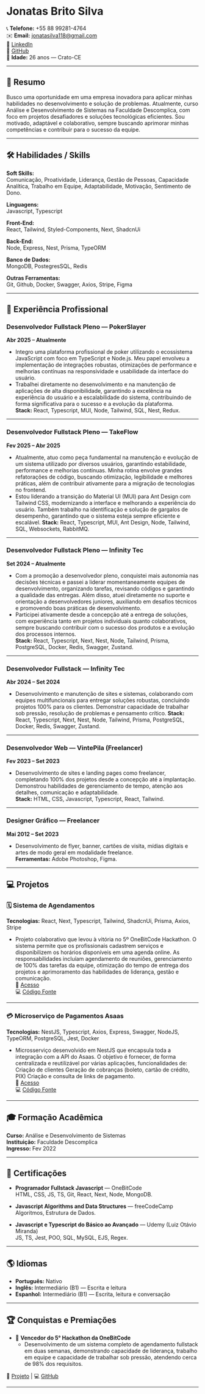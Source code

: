 # Jonatas Brito Silva

📞 **Telefone:** +55 88 99281-4764  
✉️ **Email:** jonatasilva118@gmail.com  
🔗 [LinkedIn](https://www.linkedin.com/in/jscodedevelopment)  
🔗 [GitHub](https://github.com/JsCodeDevlopment)  
📍 **Idade:** 26 anos — Crato-CE

---

## 🎯 Resumo

Busco uma oportunidade em uma empresa inovadora para aplicar minhas habilidades no desenvolvimento e solução de problemas. Atualmente, curso Análise e Desenvolvimento de Sistemas na Faculdade Descomplica, com foco em projetos desafiadores e soluções tecnológicas eficientes. Sou motivado, adaptável e colaborativo, sempre buscando aprimorar minhas competências e contribuir para o sucesso da equipe.

---

## 🛠 Habilidades / Skills

**Soft Skills:**  
Comunicação, Proatividade, Liderança, Gestão de Pessoas, Capacidade Analítica, Trabalho em Equipe, Adaptabilidade, Motivação, Sentimento de Dono.

**Linguagens:**  
Javascript, Typescript

**Front-End:**  
React, Tailwind, Styled-Components, Next, ShadcnUi

**Back-End:**  
Node, Express, Nest, Prisma, TypeORM

**Banco de Dados:**  
MongoDB, PostegresSQL, Redis

**Outras Ferramentas:**  
Git, Github, Docker, Swagger, Axios, Stripe, Figma

---

## 💼 Experiência Profissional

### Desenvolvedor Fullstack Pleno — **PokerSlayer**

**Abr 2025 – Atualmente**

- Integro uma plataforma profissional de poker utilizando o ecossistema JavaScript com foco em TypeScript e Node.js. Meu papel envolveu a implementação de integrações robustas, otimizações de performance e melhorias contínuas na responsividade e usabilidade da interface do usuário.
- Trabalhei diretamente no desenvolvimento e na manutenção de aplicações de alta disponibilidade, garantindo a excelência na experiência do usuário e a escalabilidade do sistema, contribuindo de forma significativa para o sucesso e a evolução da plataforma.  
  **Stack:** React, Typescript, MUI, Node, Tailwind, SQL, Nest, Redux.

---

### Desenvolvedor Fullstack Pleno — **TakeFlow**

**Fev 2025 – Abr 2025**

- Atualmente, atuo como peça fundamental na manutenção e evolução de um sistema utilizado por diversos usuários, garantindo estabilidade, performance e melhorias contínuas. Minha rotina envolve grandes refatorações de código, buscando otimização, legibilidade e melhores práticas, além de contribuir ativamente para a migração de tecnologias no frontend.
- Estou liderando a transição do Material UI (MUI) para Ant Design com Tailwind CSS, modernizando a interface e melhorando a experiência do usuário. Também trabalho na identificação e solução de gargalos de desempenho, garantindo que o sistema esteja sempre eficiente e escalável.
**Stack:** React, Typescript, MUI, Ant Design, Node, Tailwind, SQL, Websockets, RabbitMQ.

---

### Desenvolvedor Fullstack Pleno — **Infinity Tec**

**Set 2024 – Atualmente**

- Com a promoção a desenvolvedor pleno, conquistei mais autonomia nas decisões técnicas e passei
  a liderar momentaneamente equipes de desenvolvimento, organizando tarefas, revisando códigos e garantindo a
  qualidade das entregas. Além disso, atuei diretamente no suporte e orientação a desenvolvedores juniores,
  auxiliando em desafios técnicos e promovendo boas práticas de desenvolvimento.
- Participei ativamente desde a concepção até a entrega de soluções, com experiência tanto em projetos
  individuais quanto colaborativos, sempre buscando contribuir com o sucesso dos produtos e a evolução dos
  processos internos.  
   **Stack:** React, Typescript, Next, Nest, Node, Tailwind, Prisma, PostgreSQL, Docker, Redis, Swagger, Zustand.

---

### Desenvolvedor Fullstack — **Infinity Tec**

**Abr 2024 – Set 2024**

- Desenvolvimento e manutenção de sites e sistemas, colaborando com equipes multifuncionais para
  entregar soluções robustas, concluindo projetos 100% para os clientes. Demonstrar capacidade de trabalhar sob
  pressão, resolução de problemas e pensamento crítico.
  **Stack:** React, Typescript, Next, Nest, Node, Tailwind, Prisma, PostgreSQL, Docker, Redis, Swagger, Zustand.

---

### Desenvolvedor Web — **VintePila (Freelancer)**

**Fev 2023 – Set 2023**

- Desenvolvimento de sites e landing pages como freelancer, completando 100% dos projetos desde
  a concepção até a implantação. Demonstrou habilidades de gerenciamento de tempo, atenção aos detalhes,
  comunicação e adaptabilidade.  
   **Stack:** HTML, CSS, Javascript, Typescript, React, Tailwind.

---

### Designer Gráfico — **Freelancer**

**Mai 2012 – Set 2023**

- Desenvolvimento de flyer, banner, cartões de visita, mídias digitais e artes de
  modo geral em modalidade freelance.  
   **Ferramentas:** Adobe Photoshop, Figma.

---

## 💻 Projetos

### 🗓 Sistema de Agendamentos

**Tecnologias:** React, Next, Typescript, Tailwind, ShadcnUi, Prisma, Axios, Stripe

- Projeto colaborativo que levou à vitória no 5º OneBitCode Hackathon. O sistema permite que os
  profissionais cadastrem serviços e disponibilizem os horários disponíveis em uma agenda online. As
  responsabilidades incluíam agendamento de reuniões, gerenciamento de 100% das tarefas da equipe, otimização
  do tempo de entrega dos projetos e aprimoramento das habilidades de liderança, gestão e comunicação.  
  🔗 [Acesso](https://agendae-six.vercel.app/)  
  💻 [Código Fonte](https://github.com/evertonccarvalho/sistema-agendamentos)

---

### 💳 Microserviço de Pagamentos Asaas

**Tecnologias:** NestJS, Typescript, Axios, Express, Swagger, NodeJS, TypeORM, PostgreSQL, Jest, Docker

- Microsserviço desenvolvido em NestJS que encapsula toda a integração com a API do Asaas. O
  objetivo é fornecer, de forma centralizada e reutilizável por várias aplicações, funcionalidades de: Criação de
  clientes Geração de cobranças (boleto, cartão de crédito, PIX) Criação e consulta de links de pagamento.  
  🔗 [Acesso](https://asaas-payment-microservice.vercel.app/)  
  💻 [Código Fonte](https://github.com/JsCodeDevlopment/asaas-payment-microservice)

---

## 🎓 Formação Acadêmica

**Curso:** Análise e Desenvolvimento de Sistemas  
**Instituição:** Faculdade Descomplica  
**Ingresso:** Fev 2022

---

## 📜 Certificações

- **Programador Fullstack Javascript** — OneBitCode  
  HTML, CSS, JS, TS, Git, React, Next, Node, MongoDB.

- **Javascript Algorithms and Data Structures** — freeCodeCamp  
  Algoritmos, Estrutura de Dados.

- **Javascript e Typescript do Básico ao Avançado** — Udemy (Luiz Otávio Miranda)  
  JS, TS, Jest, POO, SQL, MySQL, EJS, Regex.

---

## 🌎 Idiomas

- **Português:** Nativo
- **Inglês:** Intermediário (B1) — Escrita e leitura
- **Espanhol:** Intermediário (B1) — Escrita, leitura e conversação

---

## 🏆 Conquistas e Premiações

- 🥇 **Vencedor do 5° Hackathon da OneBitCode**
  - Desenvolvimento de um sistema completo de agendamento fullstack em duas semanas, demonstrando
    capacidade de liderança, trabalho em equipe e capacidade de trabalhar sob pressão, atendendo cerca de 98%
    dos requisitos.

🔗 [Projeto](https://agendae-six.vercel.app/) | 💻 [GitHub](https://github.com/evertonccarvalho/sistema-agendamentos)

---
